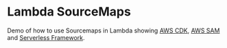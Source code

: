 # Lambda SourceMaps

Demo of how to use Sourcemaps in Lambda showing [AWS CDK](./cdk/README.md), [AWS SAM](./sam/README.md) and [Serverless Framework](./sls/../serverless.yml).
